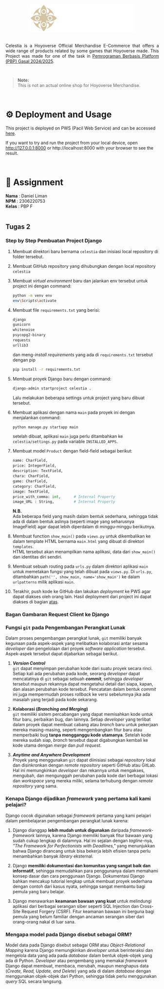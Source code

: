 <a id="readme-top"></a>

# <p align="center"><img src="assets\logo\Horizontal.png" style="max-width: 350px;" alt="Celestia"></p>

<p align="justify"> 
    Celestia is a Hoyoverse Official Merchandise E-Commerce that offers a wide range of products related by some games that Hoyoverse made. This Project was made for one of the task in <a href="https://pbp-fasilkom-ui.github.io/ganjil-2025/"> Pemrograman Berbasis Platform (PBP) Gasal 2024/2025</a>.
</p>

<br>

> **Note:** <br> This is not an actual online shop for Hoyoverse Merchandise.

<br>

# ⚙️ Deployment and Usage
This project is deployed on PWS (Pacil Web Service) and can be accessed [here](http://daniel-liman-celestia.pbp.cs.ui.ac.id/).

If you want to try and run the project from your local device, open http://127.0.0.1:8000 or http://localhost:8000 with your browser to see the result.

<br>

# 📝 Assignment
**Nama**    : Daniel Liman <br>
**NPM**     : 2306220753 <br>
**Kelas**   : PBP F
<br>
<br>

## Tugas 2
### Step by Step Pembuatan Project Django
1. Membuat direktori baru bernama `celestia` dan inisiasi local repository di folder tersebut.

2. Membuat GitHub repository yang dihubungkan dengan local repository `celestia`

3. Membuat *virtual environment* baru dan jalankan env tersebut untuk project ini dengan command:
   ```bash
   python -m venv env
   env\Scripts\activate
   ```
4. Membuat file `requirements.txt` yang berisi:
    ```txt
    django
    gunicorn
    whitenoise
    psycopg2-binary
    requests
    urllib3
    ```
    dan meng-*install requirements* yang ada di `requirements.txt` tersebut dengan pip
    ```bash
    pip install -r requirements.txt
    ```

5. Membuat proyek Django baru dengan command:
    ```bash
    django-admin startproject celestia .
    ```
    Lalu melakukan beberapa settings untuk project yang baru dibuat tersebut.

6. Membuat aplikasi dengan nama `main` pada proyek ini dengan menjalankan command:
    ```bash
    python manage.py startapp main
    ```
    setelah dibuat, aplikasi `main` juga perlu ditambahkan ke `celestia/settings.py` pada variable `INSTALLED_APPS`.

7. Membuat model `Product` dengan field-field sebagai berikut:
    ```python
    name: CharField,
    price: IntegerField,
    description: TextField,
    chara: CharField,
    game: CharField,
    category: CharField,
    image: TextField,
    price_with_comma: int,      # Internal Property
    image_URL : String,         # Internal Property
    ```
    **N.B.** <br> Ada beberapa field yang masih dalam bentuk sederhana, sehingga tidak ada di dalam bentuk aslinya (seperti image yang seharusnya ImageField) agar dapat lebih diperdalam di minggu-minggu berikutnya.

8. Membuat function `show_main()` pada `views.py` untuk dikembalikan ke dalam template HTML bernama `main.html` yang dibuat di direktori `templates`. <br> HTML tersebut akan menampilkan nama aplikasi, data dari `show_main()` dan identitas diri sendiri.

9. Membuat sebuah routing pada `urls.py` dalam direktori aplikasi `main` untuk memetakan fungsi yang telah dibuat pada `views.py`. Di `urls.py`, ditambahkan `path('', show_main, name='show_main')` ke dalam `urlpatterns` milik aplikasi `main`.

10. Terakhir, push kode ke GitHub dan lakukan *deployment* ke PWS agar dapat diakses oleh orang lain. Hasil deployment dari project ini dapat diakses di bagian [atas](#readme-top).

### Bagan Gambaran Request Client ke Django

<!-- image here -->

### Fungsi `git` pada Pengembangan Perangkat Lunak

Dalam proses pengembangan perangkat lunak, `git` memiliki banyak kegunaan pada aspek-aspek yang melibatkan kolaborasi antar sesama *developer* dan pengelolaan dari proyek *software application* tersebut. Aspek-aspek tersebut dapat dijabarkan sebagai berikut.

1. ***Version Control*** <br>
`git` dapat menyimpan perubahan kode dari suatu proyek secara rinci. Setiap kali ada perubahan pada kode, seorang *developer* dapat mencatatnya di `git` sebagai sebuah ***commit***, sehingga *developer* tersebut maupun rekannya dapat mengetahui detail dari siapa, kapan, dan alasan perubahan kode tersebut. Pencatatan dalam bentuk *commit* ini juga mempermudah proses *rollback* ke versi sebelumnya jika ada masalah yang terjadi pada kode sekarang.

2. **Kolaborasi (*Branching and Merging*)** <br>
`git` memiliki sistem percabangan yang dapat memisahkan kode untuk fitur baru, perbaikan bug, dan lainnya. Setiap *developer* yang terlibat dalam proyek dapat membuat cabang atau *branch* baru untuk pekerjaan mereka masing-masing, seperti mengembangkan fitur baru atau memperbaiki bug **tanpa mengganggu kode utamanya**. Setelah kode mereka sudah siap, *branch* tersebut dapat digabungkan kembali ke kode utama dengan *merge* dan *pull request*.

3. ***Anytime and Anywhere Development*** <br>
Proyek yang menggunakan `git` dapat diinisiasi sebagai *repository* lokal dan disinkronkan dengan *remote repository* seperti GitHub atau GitLab. Hal ini memungkinkan *developer* dan rekannya untuk mengakses, mengubah, dan mengunggah perubahan pada kode dari berbagai lokasi dan *workspace* yang mereka miliki, selama terhubung dengan *remote repository* yang sama.

### Kenapa Django dijadikan *framework* yang pertama kali kami pelajari?

Django cocok digunakan sebagai *framework* pertama yang kami pelajari dalam pembelajaran pengembangan perangkat lunak karena:

1. Django dianggap **lebih mudah untuk digunakan** daripada *framework-framework* lainnya, karena Django memiliki banyak fitur bawaan yang sudah cukup lengkap di dalamnya. Hal ini sejalan dengan *tagline*-nya, *"The Framework for Perfectionists with Deadlines,"* yang menunjukkan bahwa Django dirancang untuk bisa bekerja lebih efisien tanpa perlu menambahkan banyak *library* eksternal.

2. Django **memiliki dokumentasi dan komunitas yang sangat baik dan informatif**, sehingga memudahkan para penggunanya dalam memahami konsep dasar dan cara penggunaan Django. Dokumentasi Django bahkan mencakup tutorial lengkap untuk membuat proyek sederhana dengan contoh dari kasus nyata, sehingga sangat membantu bagi pemula yang baru belajar.

3. Django menawarkan **keamanan bawaan yang kuat** untuk melindungi aplikasi dari berbagai serangan siber seperti SQL Injection dan Cross-Site Request Forgery (CSRF). Fitur keamanan bawaan ini berguna bagi pemula yang belum familiar dengan ancaman serangan siber dari orang-orang nakal di luar sana.

### Mengapa model pada Django disebut sebagai ORM?

Model data pada Django disebut sebagai ORM atau *Object-Relational Mapping* karena Django memungkinkan *developer* untuk berinteraksi dan mengelola data yang ada pada *database* dalam bentuk objek-objek yang ada di Python. *Developer* atau pengembang yang memakai *framework* Django dapat membuat, membaca, merubah, maupun menghapus data (*Create, Read, Update, and Delete*) yang ada di dalam *database* dengan menggunakan objek-objek dari Python, sehingga tidak perlu menggunakan *query* SQL secara langsung.
